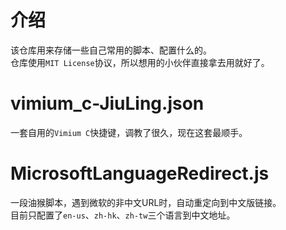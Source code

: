 # 介绍
该仓库用来存储一些自己常用的脚本、配置什么的。  
仓库使用`MIT License`协议，所以想用的小伙伴直接拿去用就好了。  

# vimium_c-JiuLing.json  
一套自用的`Vimium C`快捷键，调教了很久，现在这套最顺手。  

# MicrosoftLanguageRedirect.js  
一段油猴脚本，遇到微软的非中文URL时，自动重定向到中文版链接。  
目前只配置了`en-us`、`zh-hk`、`zh-tw`三个语言到中文地址。  